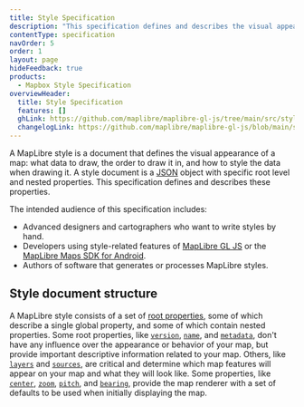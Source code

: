 ```yaml
---
title: Style Specification
description: "This specification defines and describes the visual appearance of a map: what data to draw, the order to draw it in, and how to style the data when drawing it."
contentType: specification
navOrder: 5
order: 1
layout: page
hideFeedback: true
products:
  - Mapbox Style Specification
overviewHeader:
  title: Style Specification
  features: []
  ghLink: https://github.com/maplibre/maplibre-gl-js/tree/main/src/style-spec
  changelogLink: https://github.com/maplibre/maplibre-gl-js/blob/main/src/style-spec/CHANGELOG.md
---
```


A MapLibre style is a document that defines the visual appearance of a map: what data to draw, the order to draw it in, and how to style the data when drawing it. A style document is a [JSON](http://www.json.org/) object with specific root level and nested properties. This specification defines and describes these properties.

The intended audience of this specification includes:

- Advanced designers and cartographers who want to write styles by hand.
- Developers using style-related features of [MapLibre GL JS](https://github.com/maplibre/maplibre-gl-js) or the [MapLibre Maps SDK for Android](https://github.com/maplibre/maplibre-gl-native).
- Authors of software that generates or processes MapLibre styles.

## Style document structure

A MapLibre style consists of a set of [root properties](/maplibre-gl-js-docs/style-spec/root), some of which describe a single global property, and some of which contain nested properties. Some root properties, like [`version`](/maplibre-gl-js-docs/style-spec/root/#version), [`name`](/maplibre-gl-js-docs/style-spec/root/#name), and [`metadata`](/maplibre-gl-js-docs/style-spec/root/#metadata), don't have any influence over the appearance or behavior of your map, but provide important descriptive information related to your map. Others, like [`layers`](/maplibre-gl-js-docs/style-spec/layers) and [`sources`](/maplibre-gl-js-docs/style-spec/sources), are critical and determine which map features will appear on your map and what they will look like. Some properties, like [`center`](/maplibre-gl-js-docs/style-spec/root/#center), [`zoom`](/maplibre-gl-js-docs/style-spec/root/#zoom), [`pitch`](/maplibre-gl-js-docs/style-spec/root/#pitch), and [`bearing`](/maplibre-gl-js-docs/style-spec/root/#bearing), provide the map renderer with a set of defaults to be used when initially displaying the map.

